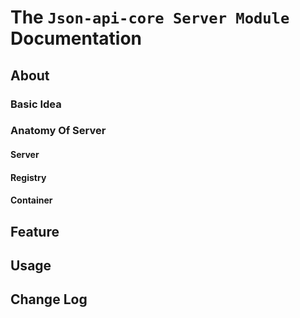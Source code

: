 # The ```Json-api-core Server Module``` Documentation
## About
### Basic Idea
### Anatomy Of Server
#### Server
#### Registry 
#### Container 
## Feature
## Usage
## Change Log